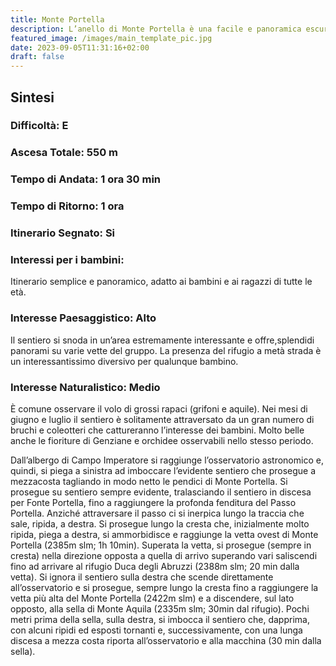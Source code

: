 ```yaml
---
title: Monte Portella
description: L’anello di Monte Portella è una facile e panoramica escursione, ideale per i bambini e per ricominciare a muoversi dopo un prolungato periodo di pausa. L’itinerario, che non risulta mai faticoso e non presenta alcun problema di orientamento, passa, circa a metà, dal rifugio Duca degli Abruzzi permettendo, quindi, anche una interessante “pausa pranzo”.
featured_image: /images/main_template_pic.jpg
date: 2023-09-05T11:31:16+02:00
draft: false
---
```



## Sintesi
### Difficoltà: E
### Ascesa Totale: 550 m
### Tempo di Andata: 1 ora 30 min
### Tempo di Ritorno: 1 ora
### Itinerario Segnato: Si
### Interessi per i bambini:
 Itinerario semplice e panoramico, adatto ai bambini e ai ragazzi di tutte le età.
### Interesse Paesaggistico: Alto
Il sentiero si snoda in un’area estremamente interessante e offre,splendidi panorami su varie vette del gruppo. La presenza del rifugio a metà strada è un interessantissimo diversivo per qualunque bambino.

### Interesse Naturalistico: Medio
È comune osservare il volo di grossi rapaci (grifoni e aquile). Nei mesi di giugno e luglio il sentiero è solitamente attraversato da un gran numero di bruchi e coleotteri che cattureranno l’interesse dei bambini. Molto belle anche le fioriture di Genziane e orchidee osservabili nello stesso periodo.

Dall’albergo di Campo Imperatore si raggiunge l’osservatorio astronomico e, quindi, si piega a sinistra ad imboccare l’evidente sentiero che prosegue a mezzacosta tagliando in modo netto le pendici di Monte Portella. Si prosegue su sentiero sempre evidente, tralasciando il sentiero in discesa per Fonte Portella, fino a raggiungere la profonda fenditura del Passo Portella. Anziché attraversare il passo ci si inerpica lungo la traccia che sale, ripida, a destra. Si prosegue lungo la cresta che, inizialmente molto ripida, piega a destra, si ammorbidisce e raggiunge la vetta ovest di Monte Portella (2385m slm; 1h 10min).
Superata la vetta, si prosegue (sempre in cresta) nella direzione opposta a quella di arrivo superando vari saliscendi fino ad arrivare al rifugio Duca degli Abruzzi (2388m slm; 20 min dalla vetta).
Si ignora il sentiero sulla destra che scende direttamente all’osservatorio e si prosegue, sempre lungo la cresta fino a raggiungere la vetta più alta del Monte Portella (2422m slm) e a discendere, sul lato opposto, alla sella di Monte Aquila (2335m slm; 30min dal rifugio).
Pochi metri prima della sella, sulla destra, si imbocca il sentiero che, dapprima, con alcuni ripidi ed esposti tornanti e, successivamente, con una lunga discesa a mezza costa riporta all’osservatorio e alla macchina (30 min dalla sella). 



